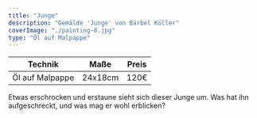 ```yaml
---
title: "Junge"
description: "Gemälde 'Junge' von Bärbel Köller"
coverImage: "./painting-8.jpg"
type: "Öl auf Malpappe"
---
```


| Technik            | Maße    | Preis |
|--------------------|---------|-------|
| Öl auf Malpappe    | 24x18cm | 120€  |


Etwas erschrocken und erstaune sieht sich dieser Junge um. Was hat ihn aufgeschreckt, und was mag er wohl erblicken?